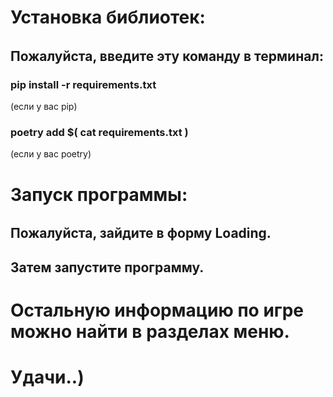# Установка библиотек:

######

## Пожалуйста, введите эту команду в терминал:

### pip install -r requirements.txt

(если у вас pip)

### poetry add $( cat requirements.txt )

(если у вас poetry)

###

# Запуск программы:

######

## Пожалуйста, зайдите в форму Loading.

## Затем запустите программу.

# Остальную информацию по игре можно найти в разделах меню.

# Удачи..)